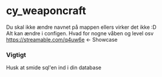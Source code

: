 # cy_weaponcraft
Du skal ikke ændre navnet på mappen ellers virker det ikke :D\
Alt kan ændre i configen. Hvad for nogne våben og level osv\
https://streamable.com/q4uw6e <- Showcase
### Vigtigt
Husk at smide sql'en ind i din database
